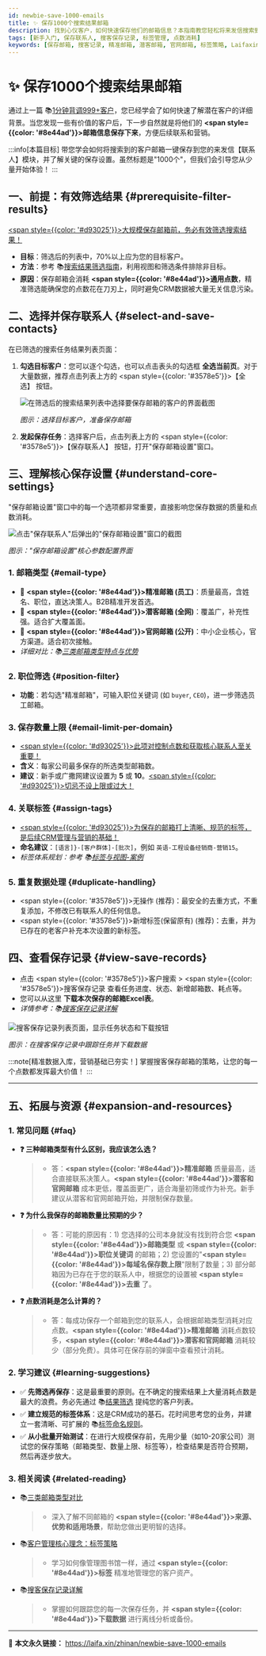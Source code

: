 ```yaml
---
id: newbie-save-1000-emails
title: ✨ 保存1000个搜索结果邮箱
description: 找到心仪客户，如何快速保存他们的邮箱信息？本指南教您轻松将来发信搜索到的客户邮箱保存到联系人，为后续营销做好充分准备！
tags: [新手入门, 保存联系人, 搜客保存记录, 标签管理, 点数消耗]
keywords: [保存邮箱, 搜客记录, 精准邮箱, 潜客邮箱, 官网邮箱, 标签策略, Laifaxin]
---
```


# ✨ 保存1000个搜索结果邮箱

通过上一篇 📚[1分钟背调999+客户](./newbie-1min-background-check)，您已经学会了如何快速了解潜在客户的详细背景。当您发现一些有价值的客户后，下一步自然就是将他们的 **<span style={{color: '#8e44ad'}}>邮箱信息保存下来</span>**，方便后续联系和营销。

:::info[本篇目标]
带您学会如何将搜索到的客户邮箱一键保存到您的来发信【联系人】模块，并了解关键的保存设置。虽然标题是"1000个"，但我们会引导您从少量开始体验！
:::

## 一、前提：有效筛选结果 {#prerequisite-filter-results}

<u><span style={{color: '#d93025'}}>大规模保存邮箱前，务必有效筛选搜索结果！</span></u>

- **目标**：筛选后的列表中，70%以上应为您的目标客户。
- **方法**：参考 📚[搜索结果筛选指南](./filter-search-results)，利用视图和筛选条件排除非目标。
- **原因**：保存邮箱会消耗 **<span style={{color: '#8e44ad'}}>通用点数</span>**，精准筛选能确保您的点数花在刀刃上，同时避免CRM数据被大量无关信息污染。

## 二、选择并保存联系人 {#select-and-save-contacts}

在已筛选的搜索任务结果列表页面：

1.  **勾选目标客户**：您可以逐个勾选，也可以点击表头的勾选框 **全选当前页**。对于大量数据，推荐点击列表上方的 <span style={{color: '#3578e5'}}>【全选】</span> 按钮。

    ![在筛选后的搜索结果列表中选择要保存邮箱的客户的界面截图](https://cos.files.maozhishi.com/data/web/web-files/img/20240923194903.png)

    _图示：选择目标客户，准备保存邮箱_

2.  **发起保存任务**：选择客户后，点击列表上方的 <span style={{color: '#3578e5'}}>【保存联系人】</span> 按钮，打开"保存邮箱设置"窗口。

## 三、理解核心保存设置 {#understand-core-settings}

"保存邮箱设置"窗口中的每一个选项都非常重要，直接影响您保存数据的质量和点数消耗。

![点击"保存联系人"后弹出的"保存邮箱设置"窗口的截图](https://cos.files.maozhishi.com/data/web/web-files/img/bcyx.png)

_图示："保存邮箱设置"核心参数配置界面_

### 1. 邮箱类型 {#email-type}

- 🎯 **<span style={{color: '#8e44ad'}}>精准邮箱 (员工)</span>**：质量最高，含姓名、职位，直达决策人。B2B精准开发首选。
- 🔎 **<span style={{color: '#8e44ad'}}>潜客邮箱 (全网)</span>**：覆盖广，补充性强。适合扩大覆盖面。
- 🏬 **<span style={{color: '#8e44ad'}}>官网邮箱 (公开)</span>**：中小企业核心，官方渠道。适合初次接触。
- _详细对比：📚[三类邮箱类型特点与优势](./comparison-of-three-types-of-mailboxes)_

### 2. 职位筛选 {#position-filter}

- **功能**：若勾选"精准邮箱"，可输入职位关键词 (如 `buyer`, `CEO`)，进一步筛选员工邮箱。

### 3. 保存数量上限 {#email-limit-per-domain}

- <u><span style={{color: '#d93025'}}>此项对控制点数和获取核心联系人至关重要！</span></u>
- **含义**：每家公司最多保存的所选类型邮箱数。
- **建议**：新手或广撒网建议设置为 **5** 或 **10**。<u><span style={{color: '#d93025'}}>切忌不设上限或过大！</span></u>

### 4. 关联标签 {#assign-tags}

- <u><span style={{color: '#d93025'}}>为保存的邮箱打上清晰、规范的标签，是后续CRM管理与营销的基础！</span></u>
- **命名建议**：`[语言]}-[客户群体]-[批次]`，例如 `英语-工程设备经销商-营销15`。
- _标签体系规划：参考 📚[标签与视图-案例](./contacts-tags-views#practical-tag-system-example)_

### 5. 重复数据处理 {#duplicate-handling}

- <span style={{color: '#3578e5'}}>无操作 (推荐)</span>：最安全的去重方式，不重复添加，不修改已有联系人的任何信息。
- <span style={{color: '#3578e5'}}>新增标签(保留原有) (推荐)</span>：去重，并为已存在的老客户补充本次设置的新标签。

## 四、查看保存记录 {#view-save-records}

- 点击 <span style={{color: '#3578e5'}}>客户搜索</span> > <span style={{color: '#3578e5'}}>搜客保存记录</span> 查看任务进度、状态、新增邮箱数、耗点等。
- 您可以从这里 **下载本次保存的邮箱Excel表**。
- _详情参考：📚[搜客保存记录详解](./search-save-records)_

![搜客保存记录列表页面，显示任务状态和下载按钮](https://cos.files.maozhishi.com/data/web/web-files/img/1728908772806_d.png)

_图示：在搜客保存记录中跟踪任务并下载数据_

:::note[精准数据入库，营销基础已夯实！]
掌握搜客保存邮箱的策略，让您的每一个点数都发挥最大价值！
:::

---

## 五、拓展与资源 {#expansion-and-resources}

### 1. 常见问题 {#faq}

- **❓ 三种邮箱类型有什么区别，我应该怎么选？**

  > - 答：**<span style={{color: '#8e44ad'}}>精准邮箱</span>** 质量最高，适合直接联系决策人。**<span style={{color: '#8e44ad'}}>潜客和官网邮箱</span>** 成本更低，覆盖面更广，适合海量初筛或作为补充。新手建议从潜客和官网邮箱开始，并限制保存数量。

- **❓ 为什么我保存的邮箱数量比预期的少？**

  > - 答：可能的原因有：1) 您选择的公司本身就没有找到符合您 **<span style={{color: '#8e44ad'}}>邮箱类型</span>** 或 **<span style={{color: '#8e44ad'}}>职位关键词</span>** 的邮箱；2) 您设置的"**<span style={{color: '#8e44ad'}}>每域名保存数上限</span>**"限制了数量；3) 部分邮箱因为已存在于您的联系人中，根据您的设置被 **<span style={{color: '#8e44ad'}}>去重</span>** 了。

- **❓ 点数消耗是怎么计算的？**
  > - 答：每成功保存一个邮箱到您的联系人，会根据邮箱类型消耗对应点数。**<span style={{color: '#8e44ad'}}>精准邮箱</span>** 消耗点数较多，**<span style={{color: '#8e44ad'}}>潜客和官网邮箱</span>** 消耗较少（部分免费）。具体可在保存前的弹窗中查看预计消耗。

### 2. 学习建议 {#learning-suggestions}

- ✅ **先筛选再保存**：这是最重要的原则。在不确定的搜索结果上大量消耗点数是最大的浪费。务必先通过 📚[结果筛选](./filter-search-results) 提纯您的客户列表。
- ✅ **建立规范的标签体系**：这是CRM成功的基石。花时间思考您的业务，并建立一套清晰、可扩展的 📚[标签命名规则](./customer-management-section#tag-strategy-no-deletion-no-tearing)。
- ✅ **从小批量开始测试**：在进行大规模保存前，先用少量（如10-20家公司）测试您的保存策略（邮箱类型、数量上限、标签等），检查结果是否符合预期，然后再逐步放大。

### 3. 相关阅读 {#related-reading}

- 📚[三类邮箱类型对比](./comparison-of-three-types-of-mailboxes)
  > - 深入了解不同邮箱的 **<span style={{color: '#8e44ad'}}>来源、优势和适用场景</span>**，帮助您做出更明智的选择。
- 📚[客户管理核心理念：标签策略](./customer-management-section#tag-strategy-no-deletion-no-tearing)
  > - 学习如何像管理图书馆一样，通过 **<span style={{color: '#8e44ad'}}>标签</span>** 精准地管理您的客户资产。
- 📚[搜客保存记录详解](./search-save-records)
  > - 掌握如何跟踪您的每一次保存任务，并 **<span style={{color: '#8e44ad'}}>下载数据</span>** 进行离线分析或备份。

---

🔗 **本文永久链接：** https://laifa.xin/zhinan/newbie-save-1000-emails

